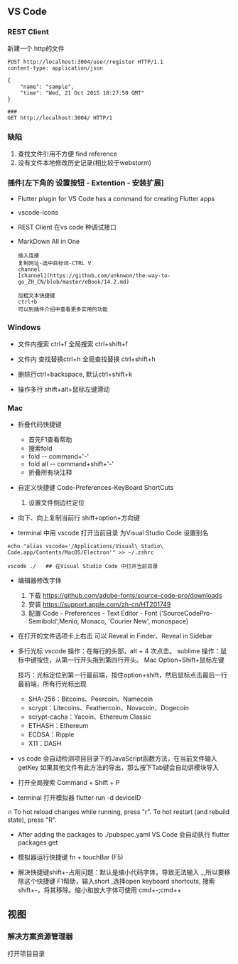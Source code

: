 ## VS Code
### REST Client
新建一个.http的文件
```
POST http://localhost:3004/user/register HTTP/1.1
content-type: application/json

{
    "name": "sample",
    "time": "Wed, 21 Oct 2015 18:27:50 GMT"
}

###
GET http://localhost:3004/ HTTP/1
```

### 缺陷
1. 查找文件引用不方便 find reference
2. 没有文件本地修改历史记录(相比较于webstorm)

### 插件[左下角的 设置按钮 - Extention - 安装扩展]
- Flutter plugin for VS Code has a command for creating Flutter apps

- vscode-icons

- REST Client 在vs code 种调试接口

- MarkDown All in One
    ```
    插入连接
    复制网址-选中目标词-CTRL V
    channel 
    [channel](https://github.com/unknwon/the-way-to-go_ZH_CN/blob/master/eBook/14.2.md)

    加粗文本快捷键
    ctrl+b
    可以到插件介绍中查看更多实用的功能
    ```

  

### Windows 
- 文件内搜索 ctrl+f  全局搜索 ctrl+shift+f

- 文件内 查找替换ctrl+h  全局查找替换 ctrl+shift+h

- 删除行ctrl+backspace, 默认ctrl+shift+k

- 操作多行 shift+alt+鼠标左键滑动


### Mac
* 折叠代码快捷键
  - 首先F1查看帮助
  - 搜索fold
  - fold -- command+'-'
  - fold all -- command+shift+'-'
  - 折叠所有块注释

* 自定义快捷键  Code-Preferences-KeyBoard ShortCuts
  1. 设置文件侧边栏定位
* 向下、向上复制当前行  shift+option+方向键

* terminal 中用 vscode 打开当前目录
  为Visual Studio Code 设置别名
```
echo "alias vscode='/Applications/Visual\ Studio\ Code.app/Contents/MacOS/Electron'" >> ~/.zshrc

vscode ./   ## 在Visual Studio Code 中打开当前目录
```

* 编辑器修改字体 
    1. 下载 https://github.com/adobe-fonts/source-code-pro/downloads
    2. 安装 https://support.apple.com/zh-cn/HT201749
    3. 配置 Code - Preferences - Text Editor - Font  ('SourceCodePro-Semibold',Menlo, Monaco, 'Courier New', monospace)

* 在打开的文件选项卡上右击 可以 Reveal in Finder、Reveal in Sidebar

* 多行光标 
    vscode 操作：在每行的头部，alt + 4 次点击。
    sublime 操作：鼠标中键按住，从第一行开头拖到第四行开头。
    Mac Option+Shift+鼠标左键

    技巧：光标定位到第一行最前端，按住option+shift，然后鼠标点击最后一行最前端，所有行光标出现
    - SHA-256：Bitcoins、Peercoin、Namecoin
    - scrypt：Litecoins、Feathercoin、Novacoin、Dogecoin
    - scrypt-cacha：Yacoin、Ethereum Classic
    - ETHASH：Ethereum
    - ECDSA：Ripple
    - X11：DASH

* vs code 会自动检测项目目录下的JavaScript函数方法，在当前文件输入getKey 如果其他文件有此方法的导出，那么按下Tab键会自动讲模块导入

* 打开全局搜索 Command + Shift + P

* terminal 打开模拟器 flutter run -d deviceID

🔥  To hot reload changes while running, press "r". To hot restart (and rebuild state), press "R".

* After adding the packages to ./pubspec.yaml VS Code 会自动执行 flutter packages get

* 模拟器运行快捷键 fn + touchBar (F5)
* 解决快捷键shift+-占用问题：默认是缩小代码字体，导致无法输入 _,所以要移除这个快捷键 F1帮助，输入short ,选择open keyboard shortcuts, 搜索shift+-，将其移除。缩小和放大字体可使用 cmd+-;cmd++


## 视图
### 解决方案资源管理器
打开项目目录
